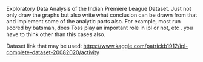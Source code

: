 Exploratory Data Analysis of the Indian Premiere League Dataset. 
Just not only draw the graphs but also write  what conclusion can be drawn from that and implement some of the analytic parts also. 
For example, most run scored by batsman, does Toss play an important role in ipl or not, etc . you have to think other than this cases also. 

Dataset link  that may be used: https://www.kaggle.com/patrickb1912/ipl-complete-dataset-20082020/activity 
